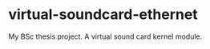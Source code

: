 virtual-soundcard-ethernet
==========================

My BSc thesis project. A virtual sound card kernel module.

